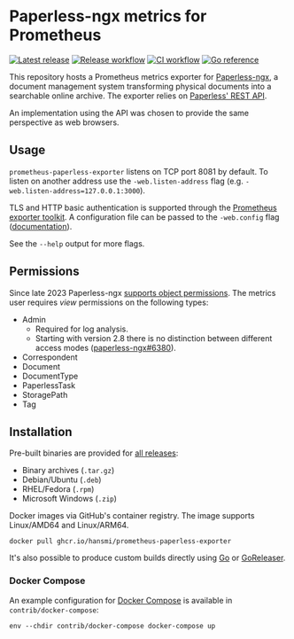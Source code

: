 # Paperless-ngx metrics for Prometheus

[![Latest release](https://img.shields.io/github/v/release/hansmi/prometheus-paperless-exporter)][releases]
[![Release workflow](https://github.com/hansmi/prometheus-paperless-exporter/actions/workflows/release.yaml/badge.svg)](https://github.com/hansmi/prometheus-paperless-exporter/actions/workflows/release.yaml)
[![CI workflow](https://github.com/hansmi/prometheus-paperless-exporter/actions/workflows/ci.yaml/badge.svg)](https://github.com/hansmi/prometheus-paperless-exporter/actions/workflows/ci.yaml)
[![Go reference](https://pkg.go.dev/badge/github.com/hansmi/prometheus-paperless-exporter.svg)](https://pkg.go.dev/github.com/hansmi/prometheus-paperless-exporter)

This repository hosts a Prometheus metrics exporter for
[Paperless-ngx][paperless], a document management system transforming physical
documents into a searchable online archive. The exporter relies on [Paperless'
REST API][paperless-api].

An implementation using the API was chosen to provide the same perspective as
web browsers.


## Usage

`prometheus-paperless-exporter` listens on TCP port 8081 by default. To listen on
another address use the `-web.listen-address` flag (e.g.
`-web.listen-address=127.0.0.1:3000`).

TLS and HTTP basic authentication is supported through the [Prometheus exporter
toolkit][toolkit]. A configuration file can be passed to the `-web.config` flag
([documentation][toolkitconfig]).

See the `--help` output for more flags.


## Permissions

Since late 2023 Paperless-ngx [supports object
permissions][paperless-permissions]. The metrics user requires _view_
permissions on the following types:

* Admin
  * Required for log analysis.
  * Starting with version 2.8 there is no distinction between different access
    modes ([paperless-ngx#6380](https://github.com/paperless-ngx/paperless-ngx/pull/6380)).
* Correspondent
* Document
* DocumentType
* PaperlessTask
* StoragePath
* Tag


## Installation

Pre-built binaries are provided for [all releases][releases]:

* Binary archives (`.tar.gz`)
* Debian/Ubuntu (`.deb`)
* RHEL/Fedora (`.rpm`)
* Microsoft Windows (`.zip`)

Docker images via GitHub's container registry. The image supports Linux/AMD64
and Linux/ARM64.

```shell
docker pull ghcr.io/hansmi/prometheus-paperless-exporter
```

It's also possible to produce custom builds directly using [Go][golang] or
[GoReleaser][goreleaser].


### Docker Compose

An example configuration for [Docker Compose][dockercompose] is available in
`contrib/docker-compose`:

```shell
env --chdir contrib/docker-compose docker-compose up
```


[dockercompose]: https://docs.docker.com/compose/
[golang]: https://golang.org/
[goreleaser]: https://goreleaser.com/
[paperless-api]: https://docs.paperless-ngx.com/api/
[paperless]: https://docs.paperless-ngx.com/
[paperless-permissions]: https://docs.paperless-ngx.com/usage/#permissions
[releases]: https://github.com/hansmi/prometheus-paperless-exporter/releases/latest
[toolkit]: https://github.com/prometheus/exporter-toolkit
[toolkitconfig]: https://github.com/prometheus/exporter-toolkit/blob/master/docs/web-configuration.md

<!-- vim: set sw=2 sts=2 et : -->
